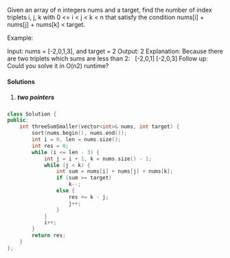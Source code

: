 Given an array of n integers nums and a target, find the number of index triplets i, j, k with 0 <= i < j < k < n that satisfy the condition nums[i] + nums[j] + nums[k] < target.

Example:

Input: nums = [-2,0,1,3], and target = 2
Output: 2 
Explanation: Because there are two triplets which sums are less than 2:
             [-2,0,1]
             [-2,0,3]
Follow up: Could you solve it in O(n2) runtime?


#### Solutions

1. ##### two pointers

```c++
class Solution {
public:
    int threeSumSmaller(vector<int>& nums, int target) {
        sort(nums.begin(), nums.end());
        int i = 0, len = nums.size();
        int res = 0;
        while (i <= len - 3) {
            int j = i + 1, k = nums.size() - 1;
            while (j < k) {
                int sum = nums[i] + nums[j] + nums[k];
                if (sum >= target)
                    k--;
                else {
                    res += k - j;
                    j++;
                }
            }
            i++;
        }
        return res;
    }
};
```